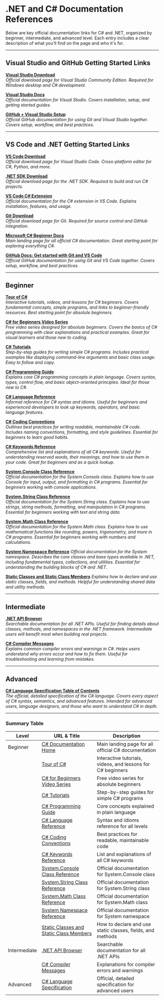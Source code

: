 # .NET and C# Documentation References

Below are key official documentation links for C# and .NET, organized by beginner, intermediate, and advanced level. Each entry includes a clear description of what you'll find on the page and who it's for.

---

## Visual Studio and GitHub Getting Started Links

**[Visual Studio Download](https://visualstudio.microsoft.com/)**  
*Official download page for Visual Studio Community Edition. Required for Windows desktop and C# development.*

**[Visual Studio Docs](https://learn.microsoft.com/en-us/visualstudio/get-started/)**  
*Official documentation for Visual Studio. Covers installation, setup, and getting started guides.*

**[GitHub + Visual Studio Setup](https://docs.github.com/en/get-started/getting-started-with-git/getting-started-with-git-and-visual-studio)**  
*Official GitHub documentation for using Git and Visual Studio together. Covers setup, workflow, and best practices.*

---

## VS Code and .NET Getting Started Links

**[VS Code Download](https://code.visualstudio.com/)**  
*Official download page for Visual Studio Code. Cross-platform editor for C#, Python, and more.*

**[.NET SDK Download](https://dotnet.microsoft.com/download)**  
*Official download page for the .NET SDK. Required to build and run C# projects.*

**[VS Code C# Extension](https://code.visualstudio.com/docs/languages/csharp)**  
*Official documentation for the C# extension in VS Code. Explains installation, features, and usage.*

**[Git Download](https://git-scm.com/)**  
*Official download page for Git. Required for source control and GitHub integration.*

**[Microsoft C# Beginner Docs](https://learn.microsoft.com/en-us/dotnet/csharp/)**  
*Main landing page for all official C# documentation. Great starting point for exploring everything C#.*

**[GitHub Docs: Get started with Git and VS Code](https://docs.github.com/en/get-started/getting-started-with-git/getting-started-with-git-and-visual-studio-code)**  
*Official GitHub documentation for using Git and VS Code together. Covers setup, workflow, and best practices.*

---

## Beginner

**[Tour of C#](https://learn.microsoft.com/en-us/dotnet/csharp/tour-of-csharp/)**  
*Interactive tutorials, videos, and lessons for C# beginners. Covers fundamental concepts, simple programs, and links to beginner-friendly resources. Best starting point for absolute beginners.*

**[C# for Beginners Video Series](https://learn.microsoft.com/en-us/shows/csharp-for-beginners/?languages=csharp)**  
*Free video series designed for absolute beginners. Covers the basics of C# programming with clear explanations and practical examples. Great for visual learners and those new to coding.*

**[C# Tutorials](https://learn.microsoft.com/en-us/dotnet/csharp/tutorials/)**  
*Step-by-step guides for writing simple C# programs. Includes practical examples like displaying command-line arguments and basic class usage. Easy to follow and copy.*

**[C# Programming Guide](https://learn.microsoft.com/en-us/dotnet/csharp/programming-guide/)**  
*Explains core C# programming concepts in plain language. Covers syntax, types, control flow, and basic object-oriented principles. Ideal for those new to C#.*

**[C# Language Reference](https://learn.microsoft.com/en-us/dotnet/csharp/language-reference/)**  
*Informal reference for C# syntax and idioms. Useful for beginners and experienced developers to look up keywords, operators, and basic language features.*

**[C# Coding Conventions](https://learn.microsoft.com/en-us/dotnet/csharp/programming-guide/inside-a-program/coding-conventions)**  
*Outlines best practices for writing readable, maintainable C# code. Includes naming conventions, formatting, and style guidelines. Essential for beginners to learn good habits.*

**[C# Keywords Reference](https://learn.microsoft.com/en-us/dotnet/csharp/language-reference/keywords/)**  
*Comprehensive list and explanations of all C# keywords. Useful for understanding reserved words, their meanings, and how to use them in your code. Great for beginners and as a quick lookup.*

**[System.Console Class Reference](https://learn.microsoft.com/en-us/dotnet/api/system.console?view=net-8.0)**  
*Official documentation for the System.Console class. Explains how to use Console for input, output, and formatting in C# programs. Essential for beginners working with console applications.*

**[System.String Class Reference](https://learn.microsoft.com/en-us/dotnet/api/system.string?view=net-8.0)**  
*Official documentation for the System.String class. Explains how to use strings, string methods, formatting, and manipulation in C# programs. Essential for beginners working with text and string data.*

**[System.Math Class Reference](https://learn.microsoft.com/en-us/dotnet/api/system.math?view=net-8.0)**  
*Official documentation for the System.Math class. Explains how to use mathematical functions like rounding, powers, trigonometry, and more in C# programs. Essential for beginners working with numbers and calculations.*

**[System Namespace Reference](https://learn.microsoft.com/en-us/dotnet/api/system?view=net-8.0)**
*Official documentation for the System namespace. Describes the core classes and base types available in .NET, including fundamental types, collections, and utilities. Essential for understanding the building blocks of C# and .NET.*

**[Static Classes and Static Class Members](https://learn.microsoft.com/en-us/dotnet/csharp/programming-guide/classes-and-structs/static-classes-and-static-class-members)**
*Explains how to declare and use static classes, fields, and methods. Helpful for understanding shared data and utility methods.*

---

## Intermediate

**[.NET API Browser](https://learn.microsoft.com/en-us/dotnet/api/)**  
*Searchable documentation for all .NET APIs. Useful for finding details about classes, methods, and namespaces in the .NET framework. Intermediate users will benefit most when building real projects.*

**[C# Compiler Messages](https://learn.microsoft.com/en-us/dotnet/csharp/language-reference/compiler-messages/)**  
*Explains common compiler errors and warnings in C#. Helps users understand why errors occur and how to fix them. Useful for troubleshooting and learning from mistakes.*

---

## Advanced

**[C# Language Specification Table of Contents](https://learn.microsoft.com/en-us/dotnet/csharp/language-reference/language-specification/readme)**  
*The official, detailed specification of the C# language. Covers every aspect of C# syntax, semantics, and advanced features. Intended for advanced users, language designers, and those who want to understand C# in depth.*

---

### Summary Table

| Level        | URL & Title                                                                 | Description                                                                                   |
|--------------|-----------------------------------------------------------------------------|-----------------------------------------------------------------------------------------------|
| Beginner     | [C# Documentation Home](https://learn.microsoft.com/en-us/dotnet/csharp/)    | Main landing page for all official C# documentation                                           |
|              | [Tour of C#](https://learn.microsoft.com/en-us/dotnet/csharp/tour-of-csharp/) | Interactive tutorials, videos, and lessons for C# beginners                                   |
|              | [C# for Beginners Video Series](https://learn.microsoft.com/en-us/shows/csharp-for-beginners/?languages=csharp) | Free video series for absolute beginners                                                      |
|              | [C# Tutorials](https://learn.microsoft.com/en-us/dotnet/csharp/tutorials/)   | Step-by-step guides for simple C# programs                                                    |
|              | [C# Programming Guide](https://learn.microsoft.com/en-us/dotnet/csharp/programming-guide/) | Core concepts explained in plain language                                                     |
|              | [C# Language Reference](https://learn.microsoft.com/en-us/dotnet/csharp/language-reference/) | Syntax and idioms reference for all levels                                                    |
|              | [C# Coding Conventions](https://learn.microsoft.com/en-us/dotnet/csharp/programming-guide/inside-a-program/coding-conventions) | Best practices for readable, maintainable code                                                |
|              | [C# Keywords Reference](https://learn.microsoft.com/en-us/dotnet/csharp/language-reference/keywords/) | List and explanations of all C# keywords                                                      |
|              | [System.Console Class Reference](https://learn.microsoft.com/en-us/dotnet/api/system.console?view=net-8.0) | Official documentation for System.Console class                                               |
|              | [System.String Class Reference](https://learn.microsoft.com/en-us/dotnet/api/system.string?view=net-8.0) | Official documentation for System.String class                                                |
|              | [System.Math Class Reference](https://learn.microsoft.com/en-us/dotnet/api/system.math?view=net-8.0) | Official documentation for System.Math class                                                  |
|              | [System Namespace Reference](https://learn.microsoft.com/en-us/dotnet/api/system?view=net-8.0) | Official documentation for System namespace                                                   |
|              | [Static Classes and Static Class Members](https://learn.microsoft.com/en-us/dotnet/csharp/programming-guide/classes-and-structs/static-classes-and-static-class-members) | How to declare and use static classes, fields, and methods                                     |
| Intermediate | [.NET API Browser](https://learn.microsoft.com/en-us/dotnet/api/)            | Searchable documentation for all .NET APIs                                                    |
|              | [C# Compiler Messages](https://learn.microsoft.com/en-us/dotnet/csharp/language-reference/compiler-messages/) | Explanations for compiler errors and warnings                                                 |
| Advanced     | [C# Language Specification](https://learn.microsoft.com/en-us/dotnet/csharp/language-reference/language-specification/readme) | Official, detailed specification for advanced users                                           |
